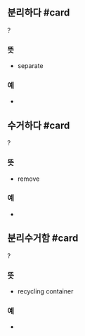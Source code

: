 ## 분리하다 #card
?
### 뜻
- separate
### 예
-
<!--SR:!2024-09-12,8,268-->

## 수거하다 #card
?
### 뜻
- remove
### 예
-
<!--SR:!2024-09-12,2,190-->

## 분리수거함 #card
?
### 뜻
- recycling container
### 예
-

